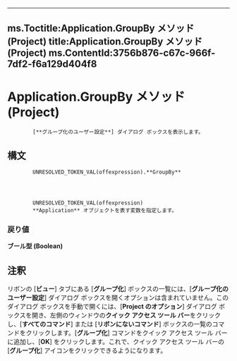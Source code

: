 

---
ms.Toctitle:Application.GroupBy メソッド (Project)
title:Application.GroupBy メソッド (Project)
ms.ContentId:3756b876-c67c-966f-7df2-f6a129d404f8
---
# Application.GroupBy メソッド (Project)





			[**グループ化のユーザー設定**] ダイアログ ボックスを表示します。

## 構文

            UNRESOLVED_TOKEN_VAL(offexpression).**GroupBy**




            UNRESOLVED_TOKEN_VAL(offexpression)
            **Application** オブジェクトを表す変数を指定します。

### 戻り値
**ブール型 (Boolean)**





## 注釈
リボンの [**ビュー**] タブにある [**グループ化**] ボックスの一覧には、[**グループ化のユーザー設定**] ダイアログ ボックスを開くオプションは含まれていません。このダイアログ ボックスを手動で開くには、[**Project のオプション**] ダイアログ ボックスを開き、左側のウィンドウの**クイック アクセス ツール バー**をクリックし、[**すべてのコマンド**] または [**リボンにないコマンド**] ボックスの一覧のコマンドをクリックします。[**グループ化**] コマンドをクイック アクセス ツール バーに追加し、[**OK**] をクリックします。これで、クイック アクセス ツール バーの [**グループ化**] アイコンをクリックできるようになります。




